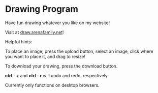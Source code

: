 # Drawing Program
Have fun drawing whatever you like on my website! 

Visit at [draw.arenafamily.net](https://draw.arenafamily.net)!

Helpful hints: 

To place an image, press the upload button, select an image, click where you want to place it, and drag to resize!

To download your drawing, press the download button. 

**ctrl - z** and **ctrl - r** will undo and redo, respectively. 

Currently only functions on desktop browsers. 